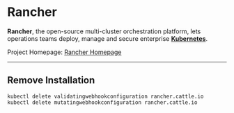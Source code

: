 # Rancher
**Rancher**, the open-source multi-cluster orchestration platform, lets operations teams deploy, manage and secure enterprise **[Kubernetes](../kubernetes/kubernetes.md)**.

Project Homepage: [Rancher Homepage](https://www.rancher.com)

---
## Remove Installation

```
kubectl delete validatingwebhookconfiguration rancher.cattle.io
kubectl delete mutatingwebhookconfiguration rancher.cattle.io
```

